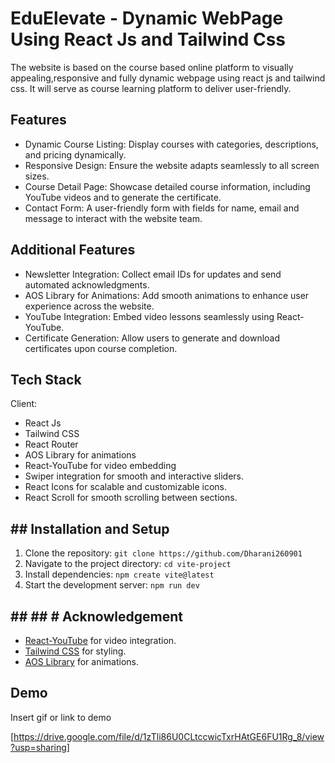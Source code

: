 
# EduElevate - Dynamic WebPage Using React Js and Tailwind Css

The website is based on the course based online platform to visually appealing,responsive and fully dynamic webpage using react js and tailwind css. It will serve as course learning platform to deliver user-friendly.


## Features

- Dynamic Course Listing: Display courses with categories, descriptions, and pricing dynamically.
- Responsive Design: Ensure the website adapts seamlessly to all screen sizes.
- Course Detail Page: Showcase detailed course information, including YouTube videos and to generate the certificate.
- Contact Form: A user-friendly form with fields for name, email and message to interact with the website team.

## Additional Features

- Newsletter Integration: Collect email IDs for updates and send automated acknowledgments.
- AOS Library for Animations: Add smooth animations to enhance user experience across the website.
- YouTube Integration: Embed video lessons seamlessly using React-YouTube.
- Certificate Generation: Allow users to generate and download certificates upon course completion.
## Tech Stack

Client:
- React Js
- Tailwind CSS
- React Router
- AOS Library for animations  
- React-YouTube for video embedding 
- Swiper integration for smooth and interactive sliders.
- React Icons for scalable and customizable icons.
- React Scroll for smooth scrolling between sections.



## ## Installation and Setup   

1. Clone the repository: `git clone https://github.com/Dharani260901`  
2. Navigate to the project directory: `cd vite-project`  
3. Install dependencies: `npm create vite@latest`  
4. Start the development server: `npm run dev`  

## ## ## # Acknowledgement

- [React-YouTube](https://github.com/tjallingt/react-youtube) for video integration.  
- [Tailwind CSS](https://tailwindcss.com/) for styling.  
- [AOS Library](https://michalsnik.github.io/aos/) for animations.  
## Demo

Insert gif or link to demo

[https://drive.google.com/file/d/1zTli86U0CLtccwicTxrHAtGE6FU1Rg_8/view?usp=sharing]
